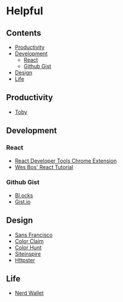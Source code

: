 Helpful
======

## Contents
- [Productivity](#productivity)
- [Development](#development)
  - [React](#react)
  - [Github Gist](#github-gist)
- [Design](#design)
- [Life](#life)

## Productivity
- [Toby](https://gettoby.com/)

## Development
### React
- [React Developer Tools Chrome Extension](https://chrome.google.com/webstore/detail/react-developer-tools/fmkadmapgofadopljbjfkapdkoienihi)
- [Wes Bos' React Tutorial](https://reactforbeginners.com/)

### Github Gist
- [Bl.ocks](http://bl.ocks.org)
- [Gist.io](http://gist.io)

## Design
- [Sans Francisco](http://sansfrancis.co/)
- [Color Claim](http://www.vanschneider.com/colors/)
- [Color Hunt](http://colorhunt.co/)
- [Siteinspire](http://siteinspire.com)
- [Httpster](http://httpster.net)

## Life
- [Nerd Wallet](https://nerdwallet.com)
